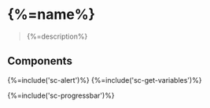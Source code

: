 # {%=name%}

> {%=description%}

## Components

<!-- toc -->

{%=include('sc-alert')%}
{%=include('sc-get-variables')%}
<!--{%=include('sc-minichart')%}-->
{%=include('sc-progressbar')%}
<!--{%=!include('sc-repeat-range')%}-->
<!--{%=!include('sce-nested')%}-->

<!--{%= apidocs('src/sc-alert/sc-alert.js')%}-->

